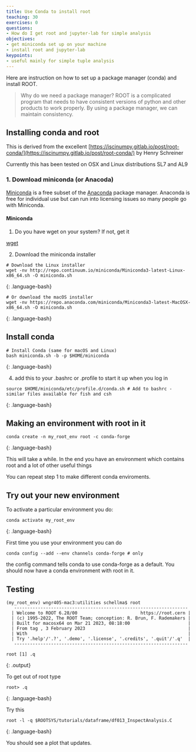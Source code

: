 ```yaml
---
title: Use Conda to install root
teaching: 30
exercises: 0
questions:  
- How do I get root and jupyter-lab for simple analysis
objectives:  
- get miniconda set up on your machine
- install root and jupyter-lab
keypoints:
- useful mainly for simple tuple analysis
---
```


Here are instruction on how to set up a package manager (conda) and install ROOT.

> Why do we need a package manager?  ROOT is a complicated program that needs to have consistent versions of python and other products to work properly. By using a package manager, we can maintain consistency. 

##  Installing conda and root

This is derived from the excellent [https://iscinumpy.gitlab.io/post/root-conda/](https://iscinumpy.gitlab.io/post/root-conda/) by Henry Schreiner

Currently this has been tested on OSX and Linux distributions SL7 and AL9

### 1. Download miniconda (or Anacoda)

[Miniconda](https://docs.anaconda.com/free/miniconda/index.html) is a free subset of the [Anaconda](https://www.anaconda.com/download) package manager.  Anaconda is free for individual use but can run into licensing issues so many people go with Miniconda. 

#### Miniconda

1. Do you have wget on your system? If not, get it 

[wget](https://www.gnu.org/software/wget/)

2. Download the miniconda installer

~~~
# Download the Linux installer
wget -nv http://repo.continuum.io/miniconda/Miniconda3-latest-Linux-x86_64.sh -O miniconda.sh
~~~
{: .language-bash}

~~~
# Or download the macOS installer
wget -nv https://repo.anaconda.com/miniconda/Miniconda3-latest-MacOSX-x86_64.sh -O miniconda.sh
~~~
{: .language-bash}

## Install conda 

~~~
# Install Conda (same for macOS and Linux)
bash miniconda.sh -b -p $HOME/miniconda
~~~
{: .language-bash}

4. add this to your .bashrc or .profile to start it up when you log in

~~~
source $HOME/miniconda/etc/profile.d/conda.sh # Add to bashrc - similar files available for fish and csh
~~~
{: .language-bash}

## Making an environment with root in it

~~~
conda create -n my_root_env root -c conda-forge
~~~
{: .language-bash}

This will take a while. In the end you have an environment which contains root and a lot of other useful things

You can repeat step 1 to make different conda enviroments.

## Try out your new environment

To activate a particular environment you do:

~~~
conda activate my_root_env
~~~
{: .language-bash}

First time you use your environment you can do 

~~~
conda config --add --env channels conda-forge # only
~~~

the config command tells conda to use conda-forge as a default.   You should now have a conda environment with root in it. 

## Testing

~~~
(my_root_env) wngr405-mac3:utilities schellma$ root
   ------------------------------------------------------------------
  | Welcome to ROOT 6.28/00                        https://root.cern |
  | (c) 1995-2022, The ROOT Team; conception: R. Brun, F. Rademakers |
  | Built for macosx64 on Mar 21 2023, 08:18:00                      |
  | From tag , 3 February 2023                                       |
  | With                                                             |
  | Try '.help'/'.?', '.demo', '.license', '.credits', '.quit'/'.q'  |
   ------------------------------------------------------------------

root [1] .q
~~~
{: .output}

To get out of root type 

~~~
root> .q
~~~
{: .language-bash}



Try this

~~~
root -l -q $ROOTSYS/tutorials/dataframe/df013_InspectAnalysis.C
~~~
{: .language-bash}

You should see a plot that updates.  

 
